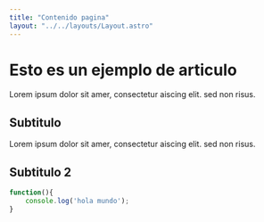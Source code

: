 ```yaml
---
title: "Contenido pagina"
layout: "../../layouts/Layout.astro"
---
```


# Esto es un ejemplo de articulo

Lorem ipsum dolor sit amer, consectetur aiscing elit. sed non risus.

## Subtitulo

Lorem ipsum dolor sit amer, consectetur aiscing elit. sed non risus.

## Subtitulo 2

```javascript
function(){
    console.log('hola mundo');
}
```
